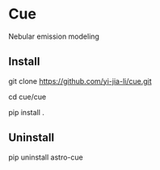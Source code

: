 # Cue
Nebular emission modeling 

## Install
git clone https://github.com/yi-jia-li/cue.git

cd cue/cue

pip install .

## Uninstall

pip uninstall astro-cue
